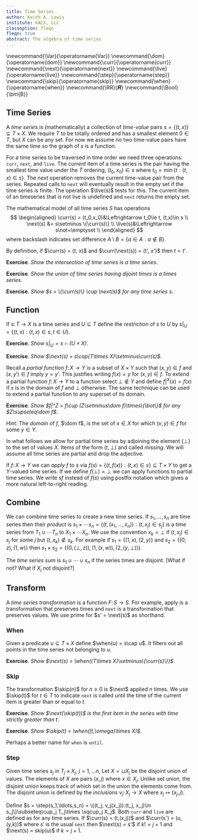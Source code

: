 ```yaml
---
title: Time Series
author: Keith A. Lewis
institute: KALX, LLC
classoption: fleqn
fleqn: true
abstract: The algebra of time series
...
```


\newcommand{\Var}{\operatorname{Var}}
\newcommand{\dom}{\operatorname{dom}}
\newcommand{\curr}{\operatorname{curr}}
\newcommand{\next}{\operatorname{next}}
\newcommand{\live}{\operatorname{live}}
\newcommand{\step}{\operatorname{step}}
\newcommand{\skip}{\operatorname{skip}}
\newcommand{\when}{\operatorname{when}}
\newcommand{\RR}{𝑹}
\newcommand{\Bool}{\bm{B}}

## Time Series

A _time series_ is (mathematically) a collection of _time_-_value_
pairs $s = \{(t, x)\}\subseteq T\times X$.
We require $T$ to be totally ordered and has a smallest element $0\in T$,
but $X$ can be any set.
For now we assume no two time-value pairs have the same time
so the graph of $s$ is a function.

For a time series to be traversed in time order we need three
operations: `curr`, `next`, and `live`.
The _current_ item of a time series is the pair having the smallest
time value under the $T$ ordering,
$(t_0,x_0)\in s$ where $t_0 = \min\{t:(t,x)\in s\}$.
The _next_ operation removes the current time-value pair from the series.
Repeated calls to `next`
will eventually result in the empty set if the time series is finite.
The operation $\live(s)$ tests for this.
The current item of an timeseries that is not live is undefined
and `next` returns the empty set.

The mathematical model of all time series $S$ has operations
$$
\begin{aligned}
\curr(s) = (t_0,x_0)&\Leftrightarrow t_0\le t, (t,x)\in s \\
\next(s) &= s\setminus \{\curr(s)\} \\
\live(s)&\Leftrightarrow s\not=\emptyset \\
\end{aligned}
$$
where backslash indicates set difference $A\setminus B = \{a\in A:a\not\in B\}$.

By definition, if $\curr(s) = (t, x)$ and $\curr(\next(s)) = (t', x')$
then $t < t'$.

__Exercise__. _Show the intersection of time series is a time series_.

__Exercise__. _Show the union of time series having dijoint times
is a times series_.

__Exercise__. _Show $s = \{\curr(s)\} \cup \next(s)$ for any time series $s$_.

## Function

If $s\colon T\to X$ is a time series and $U\subseteq T$ define
the _restriction_ of $s$ to $U$ by
$s|_U = \{(t,x):(t,x)\in s, t\in U\}$.

__Exercise__. _Show $s|_U = s\cap(U\times X)$_.

__Exercise__. _Show $\next(s) = s\cap(T\times X)\setminus\curr(s)$_.

Recall a _partial function_ $f\colon X\to Y$ is a subset of $X\times Y$
such that $(x,y)\in f$ and $(x,y')\in f$ imply $y = y'$. This justifies
writing $f(x) = y$ for $(x,y)\in f$.
To extend a partial function $f\colon X\to Y$ to a function
select $\bot\not\in Y$
and define $f|^X(x) = f(x)$ if $x$ is in the domain of $f$ and
$\bot$ otherwise. The same technique can be used to extend a
partial function to any superset of its domain.

__Exercise__. _Show $f|^Z = f\cup (Z\setminus\dom f)\times\{\bot\}$ for any $Z\supseteq\dom f$_.

Hint: The _domain_ of $f$, $\dom f$, is the set of $x\in X$ for which
$(x,y)\in f$ for some $y\in Y$.

In what follows we allow for partial time series by adjoining the element $\{\bot\}$ to 
the set of values $X$. Items of the form $(t,\bot)$ and called _missing_.
We will assume all time series are partial and drop the adjective.

If $f\colon X\to Y$ we can _apply_ $f$ to $s$ via
$f(s) = \{(t,f(x)):(t,x)\in s\}\subseteq T\times Y$ to get a $Y$-valued time series.
If we define $f(\bot) = \bot$ we can apply functions to partial time series.
We write $sf$ instead of $f(s)$ using postfix notation which gives a
more natural left-to-right reading.

## Combine

We can combine time series to create a new time series.
If $s_1,\ldots,s_n$ are time series then their _product_
is $s_1\times\cdots s_n = \{(t,(x_1,\ldots,x_n)): (t,x_j)\in s_j\}$
is a time series from $T_1\cup\cdots T_n$ to $X_1\times\cdots X_n$.
We use the convention $x_k = \bot$ if $(t,x_j)\in s_j$ for
some $j$ but $(t,x_k)\not\in s_k$.
For example if $s_1 = \{(1,x),(2,y)\}$ and $s_2 = \{(0,z),(1,w)\}$
then $s_1\times s_2 = \{(0,(\bot,z)), (1,(x,w)), (2,(y,\bot))\}$.

The _time series sum_ is $s_1 \cup \cdots \cup s_n$ if the series
times are disjoint. [What if not? What if $X_j$ not disjoint?]

## Transform

A _time series transformation_ is a function $F\colon S\to S$.
For example, apply is a transformation that preserves times
and `next` is a transformation that preserves values.
We use prime for $s' = \next(s)$ as shorthand.

### When

Given a predicate $u\subseteq T\times X$ define
$\when(u) = s\cap u$. It filters out all points in
the time series not belonging to $u$.

__Exercise__. _Show $\next(s) = \when((T\times X)\setminus\{\curr(s)\})$_.

### Skip

The transformation $\skip(n)$ for $n\ge 0$ is $\next$ applied $n$ times. 
We use $\skip(t)$ for $t\in T$ to indicate `next` is called until the time of
the current item is greater than or equal to $t$.

__Exercise__. _Show $\next(\skip(t))$ is the first item in the series
with time strictly greater than $t$_.

__Exercise__. _Show $\skip(t) = \when([t,\omega)\times X)$_.

Perhaps a better name for `when` is `until`.

### Step

Given time series $s_j$ in $T_j\times X_j$, $j = 1,\ldots n$,
Let $X = \sqcup X_j$ be the disjoint union of values. The elements of $X$ are pairs
$(x, j)$ where $x\in X_j$. Unlike set union, the disjoint union keeps track of which
set in the union the elements come from. The disjoint union is defined by
the _inclusions_ $ν_j\colon X_j\to X$ where $x_j\mapsto (x_j, j)$.

Define $s = \step(s_1,\ldots,s_n) = \{(t_j, ν_j(x_j)):(t_j, x_j)\in s_j\}\subseteq\cup_j T_j\times \sqcup_j X_j$.
Both `curr` and `live` are defined as for any time series.
If $\curr(s) = (t,(x,j))$ and $\curr(s') = (u,(y,k))$ where $s'$ is the usual `next` then
$\next(s) = s'$ if $k != j + 1$ and $\next(s) = skip(u)$ if $k = j + 1$.

